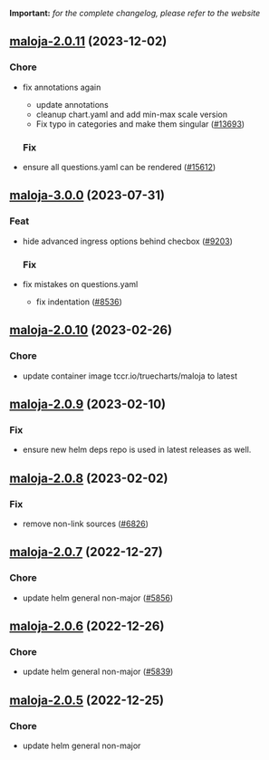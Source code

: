 **Important:**
*for the complete changelog, please refer to the website*




## [maloja-2.0.11](https://github.com/truecharts/charts/compare/maloja-3.0.0...maloja-2.0.11) (2023-12-02)

### Chore

- fix annotations again
  - update annotations
  - cleanup chart.yaml and add min-max scale version
  - Fix typo in categories and make them singular ([#13693](https://github.com/truecharts/charts/issues/13693))
  
  ### Fix

- ensure all questions.yaml can be rendered ([#15612](https://github.com/truecharts/charts/issues/15612))
  
  











## [maloja-3.0.0](https://github.com/truecharts/charts/compare/maloja-2.0.10...maloja-3.0.0) (2023-07-31)

### Feat

- hide advanced ingress options behind checbox ([#9203](https://github.com/truecharts/charts/issues/9203))
  
  ### Fix

- fix mistakes on questions.yaml
  - fix indentation ([#8536](https://github.com/truecharts/charts/issues/8536))
  
  


## [maloja-2.0.10](https://github.com/truecharts/charts/compare/maloja-2.0.9...maloja-2.0.10) (2023-02-26)

### Chore

- update container image tccr.io/truecharts/maloja to latest
  
  


## [maloja-2.0.9](https://github.com/truecharts/charts/compare/maloja-2.0.8...maloja-2.0.9) (2023-02-10)

### Fix

- ensure new helm deps repo is used in latest releases as well.
  
  


## [maloja-2.0.8](https://github.com/truecharts/charts/compare/maloja-2.0.7...maloja-2.0.8) (2023-02-02)

### Fix

- remove non-link sources ([#6826](https://github.com/truecharts/charts/issues/6826))
  
  


## [maloja-2.0.7](https://github.com/truecharts/charts/compare/maloja-2.0.6...maloja-2.0.7) (2022-12-27)

### Chore

- update helm general non-major ([#5856](https://github.com/truecharts/charts/issues/5856))
  
  


## [maloja-2.0.6](https://github.com/truecharts/charts/compare/maloja-2.0.5...maloja-2.0.6) (2022-12-26)

### Chore

- update helm general non-major ([#5839](https://github.com/truecharts/charts/issues/5839))
  
  


## [maloja-2.0.5](https://github.com/truecharts/charts/compare/maloja-2.0.4...maloja-2.0.5) (2022-12-25)

### Chore

- update helm general non-major
  
  


